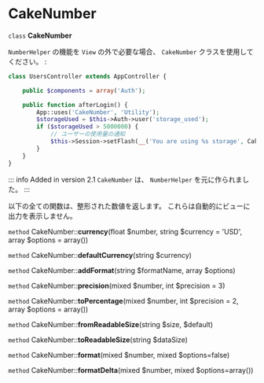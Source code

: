 # CakeNumber

`class` **CakeNumber**

`NumberHelper` の機能を `View` の外で必要な場合、
`CakeNumber` クラスを使用してください。 :

``` php
class UsersController extends AppController {

    public $components = array('Auth');

    public function afterLogin() {
        App::uses('CakeNumber', 'Utility');
        $storageUsed = $this->Auth->user('storage_used');
        if ($storageUsed > 5000000) {
            // ユーザーの使用量の通知
            $this->Session->setFlash(__('You are using %s storage', CakeNumber::toReadableSize($storageUsed)));
        }
    }
}
```

::: info Added in version 2.1
`CakeNumber` は、 `NumberHelper` を元に作られました。
:::

以下の全ての関数は、整形された数値を返します。
これらは自動的にビューに出力を表示しません。

`method` CakeNumber::**currency**(float $number, string $currency = 'USD', array $options = array())

`method` CakeNumber::**defaultCurrency**(string $currency)

`method` CakeNumber::**addFormat**(string $formatName, array $options)

`method` CakeNumber::**precision**(mixed $number, int $precision = 3)

`method` CakeNumber::**toPercentage**(mixed $number, int $precision = 2, array $options = array())

`method` CakeNumber::**fromReadableSize**(string $size, $default)

`method` CakeNumber::**toReadableSize**(string $dataSize)

`method` CakeNumber::**format**(mixed $number, mixed $options=false)

`method` CakeNumber::**formatDelta**(mixed $number, mixed $options=array())
